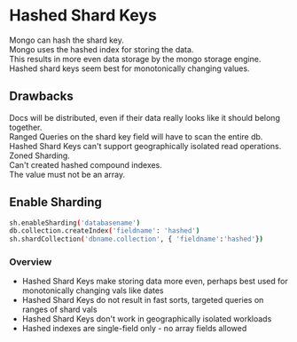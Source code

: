 # Hashed Shard Keys
Mongo can hash the shard key.  
Mongo uses the hashed index for storing the data.  
This results in more even data storage by the mongo storage engine.  
Hashed shard keys seem best for monotonically changing values.  

## Drawbacks
Docs will be distributed, even if their data really looks like it should belong together.  
Ranged Queries on the shard key field will have to scan the entire db.  
Hashed Shard Keys can't support geographically isolated read operations. Zoned Sharding.  
Can't created hashed compound indexes.  
The value must not be an array.  

## Enable Sharding
```bash
sh.enableSharding('databasename')
db.collection.createIndex('fieldname': 'hashed')
sh.shardCollection('dbname.collection', { 'fieldname':'hashed'})
```

### Overview
- Hashed Shard Keys make storing data more even, perhaps best used for monotonically changing vals like dates
- Hashed Shard Keys do not result in fast sorts, targeted queries on ranges of shard vals
- Hashed Shard Keys don't work in geographically isolated workloads
- Hashed indexes are single-field only - no array fields allowed